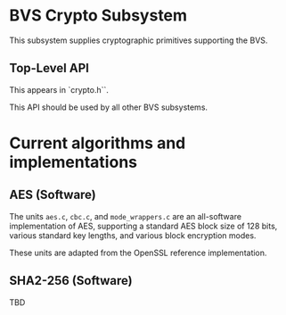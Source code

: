 BVS Crypto Subsystem
====================

This subsystem supplies cryptographic primitives supporting the BVS.

Top-Level API
-------------

This appears in `crypto.h``.

This API should be used by all other BVS subsystems.

Current algorithms and implementations
======================================

AES (Software)
--------------

The units `aes.c`, `cbc.c`, and `mode_wrappers.c` are an all-software implementation of AES, supporting a standard AES block size of 128 bits, various standard key lengths, and various block encryption modes.

These units are adapted from the OpenSSL reference implementation.

SHA2-256 (Software)
-------------------

TBD

